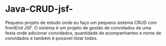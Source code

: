 # Java-CRUD-jsf-
Pequeno projeto de estudo onde eu faço um pequeno sistema CRUD com frontEnd JSF.
O sistema é um projeto de gestão de convidados de uma festa onde adicionar convidados, quantidade de acompanhantes e nome de convidados e também é possivel listar todos.
